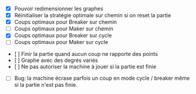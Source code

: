 - [x] Pouvoir redimensionner les graphes
- [x] Réinitialiser la stratégie optimale sur chemin si on reset la partie
- [x] Coups optimaux pour Breaker sur chemin
- [ ] Coups optimaux pour Maker sur chemin
- [x] Coups optimaux pour Breaker sur cycle
- [ ] Coups optimaux pour Maker sur cycle
- [ ] Finir la partie quand aucun coup ne rapporte des points
- [ ] Graphe avec des degrés variés
- [ ] Ne pas autoriser la machine à jouer si la partie est finie
- [ ] Bug: la machine écrase parfois un coup en mode cycle / breaker même si la partie n'est pas finie. 